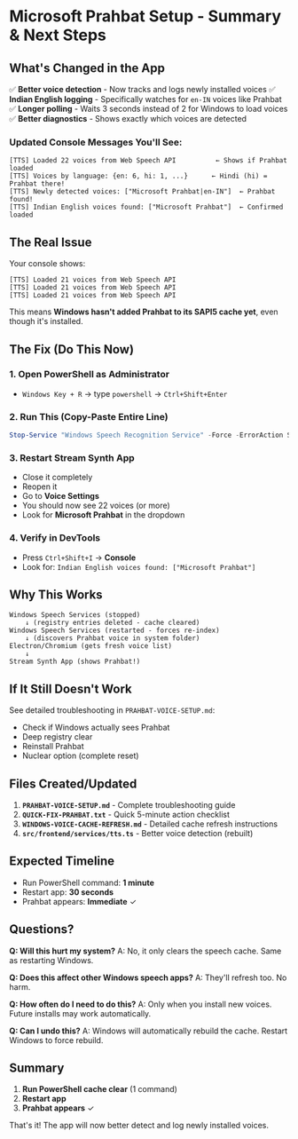 # Microsoft Prahbat Setup - Summary & Next Steps

## What's Changed in the App

✅ **Better voice detection** - Now tracks and logs newly installed voices
✅ **Indian English logging** - Specifically watches for `en-IN` voices like Prahbat
✅ **Longer polling** - Waits 3 seconds instead of 2 for Windows to load voices
✅ **Better diagnostics** - Shows exactly which voices are detected

### Updated Console Messages You'll See:

```
[TTS] Loaded 22 voices from Web Speech API          ← Shows if Prahbat loaded
[TTS] Voices by language: {en: 6, hi: 1, ...}      ← Hindi (hi) = Prahbat there!
[TTS] Newly detected voices: ["Microsoft Prahbat|en-IN"]  ← Prahbat found!
[TTS] Indian English voices found: ["Microsoft Prahbat"]  ← Confirmed loaded
```

## The Real Issue

Your console shows:
```
[TTS] Loaded 21 voices from Web Speech API
[TTS] Loaded 21 voices from Web Speech API
[TTS] Loaded 21 voices from Web Speech API
```

This means **Windows hasn't added Prahbat to its SAPI5 cache yet**, even though it's installed.

## The Fix (Do This Now)

### 1. Open PowerShell as Administrator
- `Windows Key + R` → type `powershell` → `Ctrl+Shift+Enter`

### 2. Run This (Copy-Paste Entire Line)
```powershell
Stop-Service "Windows Speech Recognition Service" -Force -ErrorAction SilentlyContinue; Remove-Item "HKCU:\Software\Microsoft\Speech\ProfileCurrentUserGeneralSettings" -ErrorAction SilentlyContinue; Remove-Item "HKCU:\Software\Microsoft\Speech\Voices" -ErrorAction SilentlyContinue; Start-Service "Windows Speech Recognition Service" -ErrorAction SilentlyContinue; Start-Sleep -Seconds 3; Write-Host "Done!"
```

### 3. Restart Stream Synth App
- Close it completely
- Reopen it
- Go to **Voice Settings**
- You should now see 22 voices (or more)
- Look for **Microsoft Prahbat** in the dropdown

### 4. Verify in DevTools
- Press `Ctrl+Shift+I` → **Console**
- Look for: `Indian English voices found: ["Microsoft Prahbat"]`

## Why This Works

```
Windows Speech Services (stopped)
    ↓ (registry entries deleted - cache cleared)
Windows Speech Services (restarted - forces re-index)
    ↓ (discovers Prahbat voice in system folder)
Electron/Chromium (gets fresh voice list)
    ↓
Stream Synth App (shows Prahbat!)
```

## If It Still Doesn't Work

See detailed troubleshooting in `PRAHBAT-VOICE-SETUP.md`:
- Check if Windows actually sees Prahbat
- Deep registry clear
- Reinstall Prahbat
- Nuclear option (complete reset)

## Files Created/Updated

1. **`PRAHBAT-VOICE-SETUP.md`** - Complete troubleshooting guide
2. **`QUICK-FIX-PRAHBAT.txt`** - Quick 5-minute action checklist
3. **`WINDOWS-VOICE-CACHE-REFRESH.md`** - Detailed cache refresh instructions
4. **`src/frontend/services/tts.ts`** - Better voice detection (rebuilt)

## Expected Timeline

- Run PowerShell command: **1 minute**
- Restart app: **30 seconds**
- Prahbat appears: **Immediate** ✓

## Questions?

**Q: Will this hurt my system?**
A: No, it only clears the speech cache. Same as restarting Windows.

**Q: Does this affect other Windows speech apps?**
A: They'll refresh too. No harm.

**Q: How often do I need to do this?**
A: Only when you install new voices. Future installs may work automatically.

**Q: Can I undo this?**
A: Windows will automatically rebuild the cache. Restart Windows to force rebuild.

## Summary

1. **Run PowerShell cache clear** (1 command)
2. **Restart app**
3. **Prahbat appears** ✓

That's it! The app will now better detect and log newly installed voices.
